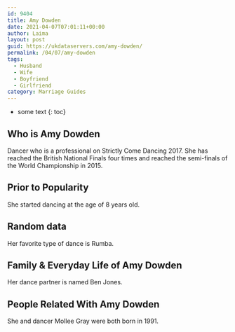 ```yaml
---
id: 9404
title: Amy Dowden
date: 2021-04-07T07:01:11+00:00
author: Laima
layout: post
guid: https://ukdataservers.com/amy-dowden/
permalink: /04/07/amy-dowden
tags:
  - Husband
  - Wife
  - Boyfriend
  - Girlfriend
category: Marriage Guides
---
```


* some text
{: toc}


## Who is Amy Dowden
                  
                  
                  
Dancer who is a professional on Strictly Come Dancing 2017. She has reached the British National Finals four times and reached the semi-finals of the World Championship in 2015. 
                  
              
            
              
            
                
                
                
## Prior to Popularity
                  
                  
                  
She started dancing at the age of 8 years old. 
                  
              
            
              
            
                
                
                
## Random data
                  
                  
                  
Her favorite type of dance is Rumba. 
                  
              
            
              
            
                
                
                
## Family & Everyday Life of Amy Dowden
                  
                  
                  
Her dance partner is named Ben Jones.
                  
              
            
              
            
                
                
                
## People Related With Amy Dowden
                  
                  
                  
She and dancer Mollee Gray were both born in 1991. 
                  
              
            
              
            
                
              
            
              
              
            
            
              
            
          
          
          